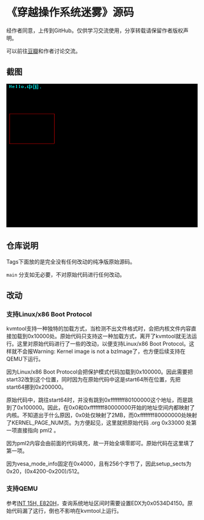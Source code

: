 # 《穿越操作系统迷雾》源码

经作者同意，上传到GitHub。仅供学习交流使用，分享转载请保留作者版权声明。

可以前往[豆瓣](https://book.douban.com/subject/36560814/)和作者讨论交流。

## 截图

![screenshot](screenshot.png)

## 仓库说明

Tags下面放的是完全没有任何改动的纯净版原始源码。

`main` 分支如无必要，不对原始代码进行任何改动。

## 改动

### 支持Linux/x86 Boot Protocol

kvmtool支持一种独特的加载方式，当检测不出文件格式时，会把内核文件内容直接加载到0x10000处。原始代码只支持这一种加载方式，离开了kvmtool就无法运行。这里对原始代码进行了一些的改动，以便支持Linux/x86 Boot Protocol。这样就不会报Warning: Kernel image is not a bzImage了，也方便后续支持在QEMU下运行。

因为Linux/x86 Boot Protocol会把保护模式代码加载到0x100000。因此需要把start32改到这个位置，同时因为在原始代码中这是start64所在位置，先把start64挪到0x200000。

原始代码中，跳往start64时，并没有跳到0xffffffff80100000这个地址，而是跳到了0x100000。因此，在0x0和0xffffffff80000000开始的地址空间内都映射了内核。不知道出于什么原因，0x0处仅映射了2MB，而0xffffffff80000000处映射了KERNEL_PAGE_NUM页。为方便起见，这里就把原始代码 .org 0x33000 处第一项直接指向 pml2 。

因为pml2内容会由前面的代码填充，故一开始全填零即可。原始代码在这里填了第一项。

因为vesa_mode_info固定在0x4000，且有256个字节了，因此setup_sects为0x20，(0x4200-0x200)/512。

### 支持QEMU

参考[INT 15H, E820H](https://uefi.org/htmlspecs/ACPI_Spec_6_4_html/15_System_Address_Map_Interfaces/int-15h-e820h---query-system-address-map.html)，查询系统地址区间时需要设置EDX为0x0534D4150。原始代码漏了这行，倒也不影响在kvmtool上运行。